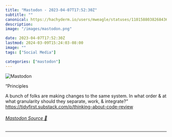 ```yaml
---
title: "Mastodon - 2023-04-07T17:52:30Z"
subtitle: ""
canonical: https://hachyderm.io/users/mweagle/statuses/110158803826843689
description:
image: "/images/mastodon.png"

date: 2023-04-07T17:52:30Z
lastmod: 2024-03-09T15:24:03-08:00
image: ""
tags: ["Social Media"]

categories: ["mastodon"]
---
```

![Mastodon](/images/mastodon.png)

<p>“Principles</p><p>A bunch of folks are making changes to the same system. In what order &amp; at what granularity should they separate, work, &amp; integrate?”<br /><a href="https://tidyfirst.substack.com/p/thinking-about-code-review" target="_blank" rel="nofollow noopener noreferrer" translate="no"><span class="invisible">https://</span><span class="ellipsis">tidyfirst.substack.com/p/think</span><span class="invisible">ing-about-code-review</span></a></p>


###### [Mastodon Source 🐘](https://hachyderm.io/@mweagle/110158803826843689)

___
